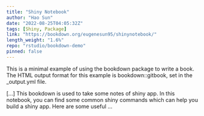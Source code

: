 ```yaml
---
title: "Shiny Notebook"
author: "Hao Sun"
date: "2022-08-25T04:05:32Z"
tags: [Shiny, Package]
link: "https://bookdown.org/eugenesun95/shinynotebook/"
length_weight: "1.6%"
repo: "rstudio/bookdown-demo"
pinned: false
---
```


<p>This is a minimal example of using the bookdown package to write a book.
The HTML output format for this example is bookdown::gitbook,
set in the _output.yml file.</p> [...] This bookdown is used to take some notes of shiny app. In this notebook, you can find some common shiny commands which can help you build a shiny app. Here are some useful ...
